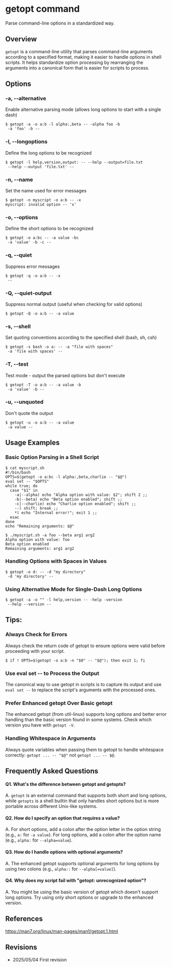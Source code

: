 # getopt command

Parse command-line options in a standardized way.

## Overview

`getopt` is a command-line utility that parses command-line arguments according to a specified format, making it easier to handle options in shell scripts. It helps standardize option processing by rearranging the arguments into a canonical form that is easier for scripts to process.

## Options

### **-a, --alternative**

Enable alternative parsing mode (allows long options to start with a single dash)

```console
$ getopt -a -o a:b -l alpha:,beta -- -alpha foo -b
 -a 'foo' -b --
```

### **-l, --longoptions**

Define the long options to be recognized

```console
$ getopt -l help,version,output: -- --help --output=file.txt
 --help --output 'file.txt' --
```

### **-n, --name**

Set the name used for error messages

```console
$ getopt -n myscript -o a:b -- -x
myscript: invalid option -- 'x'
```

### **-o, --options**

Define the short options to be recognized

```console
$ getopt -o a:bc -- -a value -bc
 -a 'value' -b -c --
```

### **-q, --quiet**

Suppress error messages

```console
$ getopt -q -o a:b -- -x
 --
```

### **-Q, --quiet-output**

Suppress normal output (useful when checking for valid options)

```console
$ getopt -Q -o a:b -- -a value
```

### **-s, --shell**

Set quoting conventions according to the specified shell (bash, sh, csh)

```console
$ getopt -s bash -o a: -- -a "file with spaces"
 -a 'file with spaces' --
```

### **-T, --test**

Test mode - output the parsed options but don't execute

```console
$ getopt -T -o a:b -- -a value -b
 -a 'value' -b --
```

### **-u, --unquoted**

Don't quote the output

```console
$ getopt -u -o a:b -- -a value
 -a value --
```

## Usage Examples

### Basic Option Parsing in a Shell Script

```console
$ cat myscript.sh
#!/bin/bash
OPTS=$(getopt -o a:bc -l alpha:,beta,charlie -- "$@")
eval set -- "$OPTS"
while true; do
  case "$1" in
    -a|--alpha) echo "Alpha option with value: $2"; shift 2 ;;
    -b|--beta) echo "Beta option enabled"; shift ;;
    -c|--charlie) echo "Charlie option enabled"; shift ;;
    --) shift; break ;;
    *) echo "Internal error!"; exit 1 ;;
  esac
done
echo "Remaining arguments: $@"

$ ./myscript.sh -a foo --beta arg1 arg2
Alpha option with value: foo
Beta option enabled
Remaining arguments: arg1 arg2
```

### Handling Options with Spaces in Values

```console
$ getopt -o d: -- -d "my directory"
 -d 'my directory' --
```

### Using Alternative Mode for Single-Dash Long Options

```console
$ getopt -a -o "" -l help,version -- -help -version
 --help --version --
```

## Tips:

### Always Check for Errors

Always check the return code of getopt to ensure options were valid before proceeding with your script.

```console
$ if ! OPTS=$(getopt -o a:b -n "$0" -- "$@"); then exit 1; fi
```

### Use eval set -- to Process the Output

The canonical way to use getopt in scripts is to capture its output and use `eval set --` to replace the script's arguments with the processed ones.

### Prefer Enhanced getopt Over Basic getopt

The enhanced getopt (from util-linux) supports long options and better error handling than the basic version found in some systems. Check which version you have with `getopt -V`.

### Handling Whitespace in Arguments

Always quote variables when passing them to getopt to handle whitespace correctly: `getopt ... -- "$@"` not `getopt ... -- $@`.

## Frequently Asked Questions

#### Q1. What's the difference between getopt and getopts?
A. `getopt` is an external command that supports both short and long options, while `getopts` is a shell builtin that only handles short options but is more portable across different Unix-like systems.

#### Q2. How do I specify an option that requires a value?
A. For short options, add a colon after the option letter in the option string (e.g., `a:` for `-a value`). For long options, add a colon after the option name (e.g., `alpha:` for `--alpha=value`).

#### Q3. How do I handle options with optional arguments?
A. The enhanced getopt supports optional arguments for long options by using two colons (e.g., `alpha::` for `--alpha[=value]`).

#### Q4. Why does my script fail with "getopt: unrecognized option"?
A. You might be using the basic version of getopt which doesn't support long options. Try using only short options or upgrade to the enhanced version.

## References

https://man7.org/linux/man-pages/man1/getopt.1.html

## Revisions

- 2025/05/04 First revision